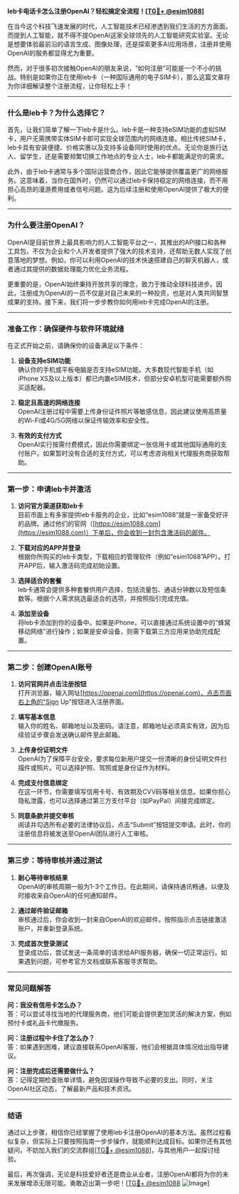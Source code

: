 **leb卡电话卡怎么注册OpenAI？轻松搞定全流程！[[TG💪+ @esim1088](https://t.me/s/esim1088)]**

在当今这个科技飞速发展的时代，人工智能技术已经渗透到我们生活的方方面面。而提到人工智能，就不得不提OpenAI这家全球领先的人工智能研究实验室。无论是想要体验最前沿的语言生成、图像处理，还是探索更多AI应用场景，注册并使用OpenAI的服务都显得尤为重要。

然而，对于很多初次接触OpenAI的朋友来说，“如何注册”可能是一个不小的挑战。特别是如果你正在使用leb卡（一种国际通用的电子SIM卡），那么这篇文章将为你详细解读整个注册流程，让你轻松上手！

---

### **什么是leb卡？为什么选择它？**

首先，让我们简单了解一下leb卡是什么。leb卡是一种支持eSIM功能的虚拟SIM卡，用户无需携带实体SIM卡即可实现全球范围内的网络连接。相比传统SIM卡，leb卡具有安装便捷、价格实惠以及支持多设备同时使用的优点。无论你是旅行达人、留学生，还是需要频繁切换工作地点的专业人士，leb卡都能满足你的需求。

此外，由于leb卡通常与多个国际运营商合作，因此它能够提供覆盖更广的网络服务。这意味着，当你在国外时，仍然可以通过leb卡保持稳定的网络连接，而不用担心高昂的漫游费用或者信号问题。这为后续注册和使用OpenAI提供了极大的便利。

---

### **为什么要注册OpenAI？**

OpenAI是目前世界上最具影响力的人工智能平台之一，其推出的API接口和各种工具包，不仅为企业和个人开发者提供了强大的技术支持，还帮助无数人实现了创意落地的梦想。例如，你可以利用OpenAI的技术快速搭建自己的聊天机器人，或者通过其提供的数据处理能力优化业务流程。

更重要的是，OpenAI始终秉持开放共享的理念，致力于推动全球科技进步。因此，注册成为OpenAI的一员不仅是对自己未来的一种投资，也是对人类共同智慧成果的支持。接下来，我们将一步步教你如何用leb卡完成OpenAI的注册。

---

### **准备工作：确保硬件与软件环境就绪**

在正式开始之前，请确保你的设备满足以下条件：

1. **设备支持eSIM功能**  
   确认你的手机或平板电脑是否支持eSIM功能。大多数现代智能手机（如iPhone XS及以上版本）都已内置eSIM技术，但部分安卓机型可能需要额外购买适配器。

2. **稳定且高速的网络连接**  
   OpenAI注册过程中需要上传身份证件照片等敏感信息，因此建议使用高质量的Wi-Fi或4G/5G网络以保证传输效率和安全性。

3. **有效的支付方式**  
   OpenAI实行按需付费模式，因此你需要绑定一张信用卡或其他国际通用的支付账户。如果暂时没有合适的支付方式，可以考虑咨询相关代理服务商获取帮助。

---

### **第一步：申请leb卡并激活**

1. **访问官方渠道获取leb卡**  
   目前市面上有多家提供leb卡服务的企业，比如“esim1088”就是一家备受好评的品牌。通过他们的官网（[https://esim1088.com](https://esim1088.com)）下单后，你会收到一封包含激活码的邮件。

2. **下载对应的APP并登录**  
   根据你所购买的leb卡类型，下载相应的管理软件（例如“esim1088”APP）。打开APP后，输入激活码完成初始设置。

3. **选择适合的套餐**  
   leb卡通常会提供多种套餐供用户选择，包括流量包、通话分钟数以及短信条数等。根据个人需求挑选最适合的选项，并按照指引完成充值。

4. **添加至设备**  
   将leb卡添加到你的设备中。如果是iPhone，可以直接通过系统设置中的“蜂窝移动网络”进行操作；如果是安卓设备，则需下载第三方应用来协助完成配置。

---

### **第二步：创建OpenAI账号**

1. **访问官网并点击注册按钮**  
   打开浏览器，输入网址[https://openai.com](https://openai.com)，点击页面右上角的“Sign Up”按钮进入注册界面。

2. **填写基本信息**  
   输入你的姓名、邮箱地址以及密码。请注意，邮箱地址必须真实有效，因为后续验证步骤会发送确认邮件至此邮箱。

3. **上传身份证明文件**  
   OpenAI为了保障平台安全，要求每位新用户提交一份清晰的身份证明文件扫描件或照片。可以选择护照、驾照或是身份证作为材料。

4. **完成支付信息绑定**  
   在这一环节，你需要填写信用卡号、有效期及CVV码等相关信息。如果你担心隐私泄露，也可以选择通过第三方支付平台（如PayPal）间接完成绑定。

5. **同意条款并提交审核**  
   阅读并勾选所有必要的法律协议后，点击“Submit”按钮提交申请。此时，你的注册信息将被发送至OpenAI团队进行人工审核。

---

### **第三步：等待审核并通过测试**

1. **耐心等待审核结果**  
   OpenAI的审核周期一般为1-3个工作日。在此期间，请保持通讯畅通，以便及时接收来自OpenAI的任何通知邮件。

2. **通过邮件验证邮箱**  
   审核通过后，你会收到一封来自OpenAI的欢迎邮件。按照指示点击链接激活账户，并重新登录系统。

3. **完成首次登录测试**  
   登录成功后，尝试发送一条简单的请求给API服务器，确保一切正常运行。如果遇到问题，可参考官方文档或联系客服寻求帮助。

---

### **常见问题解答**

**问：我没有信用卡怎么办？**  
答：可以尝试寻找当地的代理服务商，他们可能会提供更加灵活的解决方案，例如预付卡或礼品卡代缴服务。

**问：注册过程中卡住了怎么办？**  
答：如果遇到困难，建议直接联系OpenAI客服，他们会根据具体情况给出指导建议。

**问：注册完成后还需要做什么？**  
答：记得定期检查账单详情，避免因误操作导致不必要的支出。同时，关注OpenAI社区动态，了解最新产品和技术资讯。

---

### **结语**

通过以上步骤，相信你已经掌握了使用leb卡注册OpenAI的基本方法。虽然过程看似复杂，但实际上只要按照指南一步步操作，就能顺利达成目标。如果你还有其他疑问，不妨加入我们的交流群组[[TG💪+ @esim1088](https://t.me/s/esim1088)]，与其他用户一起探讨经验。

最后，再次强调，无论是科技爱好者还是商业从业者，注册OpenAI都将为你的未来发展增添无限可能。勇敢迈出第一步吧！[[TG💪+ @esim1088](https://t.me/s/esim1088) ![Image](https://i.postimg.cc/4NQfJmqS/Snipaste-2025-05-13-00-14-12.png)]